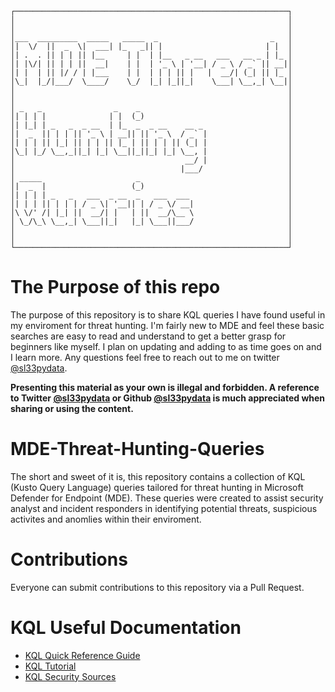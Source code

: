 ```
┌─────────────────────────────────────────────────────────────┐
│                                                             │
│                                                             │
│___  _________  _____   _____  _                         _   │
│|  \/  ||  _  \|  ___| |_   _|| |                       | |  │
│| .  . || | | || |__     | |  | |__   _ __   ___   __ _ | |_ │
│| |\/| || | | ||  __|    | |  | '_ \ | '__| / _ \ / _` || __|│
│| |  | || |/ / | |___    | |  | | | || |   |  __/| (_| || |_ │
│\_|  |_/|___/  \____/    \_/  |_| |_||_|    \___| \__,_| \__|│
│                                                             │
│                                                             │
│ _   _                _    _                                 │
│| | | |              | |  (_)                                │
│| |_| | _   _  _ __  | |_  _  _ __    __ _                   │
│|  _  || | | || '_ \ | __|| || '_ \  / _` |                  │
│| | | || |_| || | | || |_ | || | | || (_| |                  │
│\_| |_/ \__,_||_| |_| \__||_||_| |_| \__, |                  │
│                                      __/ |                  │
│                                     |___/                   │
│ _____                     _                                 │
│|  _  |                   (_)                                │
│| | | | _   _   ___  _ __  _   ___  ___                      │
│| | | || | | | / _ \| '__|| | / _ \/ __|                     │
│\ \/' /| |_| ||  __/| |   | ||  __/\__ \                     │
│ \_/\_\ \__,_| \___||_|   |_| \___||___/                     │
│                                                             │
│                                                             │
└─────────────────────────────────────────────────────────────┘
```
# The Purpose of this repo
The purpose of this repository is to share KQL queries I have found useful in my enviroment for threat hunting. I'm fairly new to MDE and feel these basic searches are easy to read and understand to get a better grasp for beginners like myself. I plan on updating and adding to as time goes on and I learn more. Any questions feel free to reach out to me on twitter [@sl33pydata](https://twitter.com/sl33pydata).

**Presenting this material as your own is illegal and forbidden. A reference to Twitter [@sl33pydata](https://twitter.com/sl33pydata) or Github [@sl33pydata](https://github.com/sl33pydata) is much appreciated when sharing or using the content.**

# MDE-Threat-Hunting-Queries
The short and sweet of it is, this repository contains a collection of KQL (Kusto Query Language) queries tailored for threat hunting in Microsoft Defender for Endpoint (MDE). These queries were created to assist security analyst and incident responders in identifying potential threats, suspicious activites and anomlies within their enviroment.

# Contributions
Everyone can submit contributions to this repository via a Pull Request.

# KQL Useful Documentation
* [KQL Quick Reference Guide](https://docs.microsoft.com/en-us/azure/data-explorer/kql-quick-reference)
* [KQL Tutorial](https://docs.microsoft.com/en-us/azure/data-explorer/kusto/query/tutorial?pivots=azuredataexplorer)
* [KQL Security Sources](https://kqlquery.com/posts/kql_sources/)
